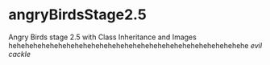 # angryBirdsStage2.5
Angry Birds stage 2.5 with Class Inheritance and Images
hehehehehehehehehehehehehehehehehehehehehehehehehehehehehe
*evil cackle*